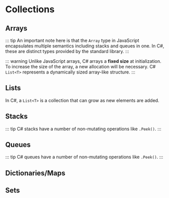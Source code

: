 <script setup>
import CodeSplitter from '../../components/CodeSplitter.vue'
</script>

# Collections

## Arrays

<CodeSplitter>
  <template #left>

```ts
// Explicit type
let pets: string[] = ["Tomi", "Rascal", "Puck"];

// Implicit type
let pets2 = ["Tomi", "Rascal", "Puck"];

// Copy
let pets3 = [...pets2];

// Access
let tomi = pets3[0]; // "Tomi"

// Slice
pets3.slice(0, 2) // ["Tomi", "Rascal"]
```

  </template>
  <template #right>

```csharp
// Explicit type
string[] pets = ["Tomi", "Rascal", "Puck"];

// Implicit type
var pets2 = new[] {"Tomi", "Rascal", "Puck"};

// Need explicit type here
string[] pets3 = [.. pets2];

// Access
var tomi = pets3[0]; // "Tomi"

// Slice
pets3[0..2] // ["Tomi", "Rascal"]
```

  </template>
</CodeSplitter>

::: tip
An important note here is that the `Array` type in JavaScript encapsulates multiple semantics including stacks and queues in one.  In C#, these are distinct types provided by the standard library.
:::

::: warning
Unlike JavaScript arrays, C# arrays a **fixed size** at initialization.  To increase the size of the array, a new allocation will be necessary.  C# `List<T>` represents a dynamically sized array-like structure.
:::

## Lists

<CodeSplitter>
  <template #left>

```ts
// Initializer
let friends: string[] = [ "Christi" ];

// Add to end
friends.push("Ram");
friends.push("Minli");

// Access
let ram = friends[1]; // "Ram"
```

  </template>
  <template #right>

```csharp
// Initializer
var friends = new List<string> { "Christi" };

// Add to end
friends.Add("Ram");
friends.Add("Minli");

// Access
var ram = friends[1]; // "Ram"
```

  </template>
</CodeSplitter>

In C#, a `List<T>` is a collection that can grow as new elements are added.

## Stacks

<CodeSplitter>
  <template #left>

```ts
let tasks: string[] = [];
tasks.push("task1");
tasks.push("task2");
let task2 = tasks.pop(); // "task2"
```

  </template>
  <template #right>

```csharp
var tasks = new Stack<string>();
tasks.Push("task1");
tasks.Push("task2");
var task2 = tasks.Pop(); // "task2"
```

  </template>
</CodeSplitter>

::: tip
C# stacks have a number of non-mutating operations like `.Peek()`.
:::

## Queues

<CodeSplitter>
  <template #left>

```ts
let tasks: string[] = [];
tasks.push("task1");
tasks.push("task2");
let task2 = tasks.shift(); // "task1"
```

  </template>
  <template #right>

```csharp
var tasks = new Queue<string>();
tasks.Enqueue("task1");
tasks.Enqueue("task2");
var task1 = tasks.Dequeue(); // "task1"
```

  </template>
</CodeSplitter>

::: tip
C# queues have a number of non-mutating operations like `.Peek()`.
:::

## Dictionaries/Maps

## Sets
